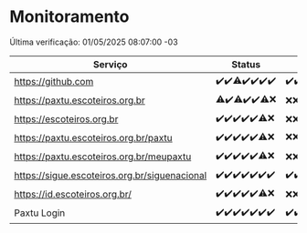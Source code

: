 # Monitoramento

Última verificação: 01/05/2025 08:07:00 -03

|Serviço|Status|Últimas 24h|
|---|---|---|
|https://github.com|<span title="2025-04-24: OK=23">✔️</span><span title="2025-04-25: OK=23">✔️</span><span title="2025-04-26: OK=22, Falhas=1">⚠️</span><span title="2025-04-27: OK=23">✔️</span><span title="2025-04-28: OK=22">✔️</span><span title="2025-04-29: OK=23">✔️</span><span title="2025-04-30: OK=10">✔️</span>|<span title="30/04/2025 08:07:00 -03 : 200">✔️</span><span title="30/04/2025 09:17:00 -03 : 200">✔️</span><span title="30/04/2025 10:20:00 -03 : 200">✔️</span><span title="30/04/2025 11:09:00 -03 : 200">✔️</span><span title="30/04/2025 12:10:00 -03 : 200">✔️</span><span title="30/04/2025 13:11:00 -03 : 200">✔️</span><span title="30/04/2025 14:08:00 -03 : 200">✔️</span><span title="30/04/2025 15:12:00 -03 : 200">✔️</span><span title="30/04/2025 16:07:00 -03 : 200">✔️</span><span title="30/04/2025 17:10:00 -03 : 200">✔️</span><span title="30/04/2025 18:08:00 -03 : 200">✔️</span><span title="30/04/2025 19:08:00 -03 : 200">✔️</span><span title="30/04/2025 20:09:00 -03 : 200">✔️</span><span title="30/04/2025 21:52:00 -03 : 200">✔️</span><span title="30/04/2025 23:41:00 -03 : 200">✔️</span><span title="01/05/2025 00:39:00 -03 : 200">✔️</span><span title="01/05/2025 01:15:00 -03 : 200">✔️</span><span title="01/05/2025 02:10:00 -03 : 200">✔️</span><span title="01/05/2025 03:14:00 -03 : 200">✔️</span><span title="01/05/2025 04:10:00 -03 : 200">✔️</span><span title="01/05/2025 05:12:00 -03 : 200">✔️</span><span title="01/05/2025 06:09:00 -03 : 200">✔️</span><span title="01/05/2025 07:10:00 -03 : 200">✔️</span><span title="01/05/2025 08:07:00 -03 : 200">✔️</span>|
|https://paxtu.escoteiros.org.br|<span title="2025-04-24: OK=22, Falhas=1">⚠️</span><span title="2025-04-25: OK=23">✔️</span><span title="2025-04-26: OK=22, Falhas=1">⚠️</span><span title="2025-04-27: OK=23">✔️</span><span title="2025-04-28: OK=22">✔️</span><span title="2025-04-29: OK=21, Falhas=2">⚠️</span><span title="2025-04-30: Falhas=10">❌</span>|<span title="30/04/2025 08:07:00 -03 : 403">❌</span><span title="30/04/2025 09:17:00 -03 : 403">❌</span><span title="30/04/2025 10:20:00 -03 : 403">❌</span><span title="30/04/2025 11:09:00 -03 : 403">❌</span><span title="30/04/2025 12:10:00 -03 : 403">❌</span><span title="30/04/2025 13:11:00 -03 : 403">❌</span><span title="30/04/2025 14:08:00 -03 : 403">❌</span><span title="30/04/2025 15:12:00 -03 : 403">❌</span><span title="30/04/2025 16:07:00 -03 : 403">❌</span><span title="30/04/2025 17:10:00 -03 : 403">❌</span><span title="30/04/2025 18:08:00 -03 : 403">❌</span><span title="30/04/2025 19:08:00 -03 : 403">❌</span><span title="30/04/2025 20:09:00 -03 : 403">❌</span><span title="30/04/2025 21:52:00 -03 : 403">❌</span><span title="30/04/2025 23:41:00 -03 : 403">❌</span><span title="01/05/2025 00:39:00 -03 : 403">❌</span><span title="01/05/2025 01:15:00 -03 : 403">❌</span><span title="01/05/2025 02:10:00 -03 : 403">❌</span><span title="01/05/2025 03:14:00 -03 : 403">❌</span><span title="01/05/2025 04:10:00 -03 : 403">❌</span><span title="01/05/2025 05:12:00 -03 : 403">❌</span><span title="01/05/2025 06:09:00 -03 : 403">❌</span><span title="01/05/2025 07:10:00 -03 : 403">❌</span><span title="01/05/2025 08:07:00 -03 : 403">❌</span>|
|https://escoteiros.org.br|<span title="2025-04-24: OK=23">✔️</span><span title="2025-04-25: OK=23">✔️</span><span title="2025-04-26: OK=23">✔️</span><span title="2025-04-27: OK=23">✔️</span><span title="2025-04-28: OK=22">✔️</span><span title="2025-04-29: OK=22, Falhas=1">⚠️</span><span title="2025-04-30: Falhas=10">❌</span>|<span title="30/04/2025 08:07:00 -03 : 403">❌</span><span title="30/04/2025 09:17:00 -03 : 403">❌</span><span title="30/04/2025 10:20:00 -03 : 403">❌</span><span title="30/04/2025 11:09:00 -03 : 403">❌</span><span title="30/04/2025 12:10:00 -03 : 403">❌</span><span title="30/04/2025 13:11:00 -03 : 403">❌</span><span title="30/04/2025 14:08:00 -03 : 403">❌</span><span title="30/04/2025 15:12:00 -03 : 403">❌</span><span title="30/04/2025 16:07:00 -03 : 403">❌</span><span title="30/04/2025 17:10:00 -03 : 403">❌</span><span title="30/04/2025 18:08:00 -03 : 403">❌</span><span title="30/04/2025 19:08:00 -03 : 403">❌</span><span title="30/04/2025 20:09:00 -03 : 403">❌</span><span title="30/04/2025 21:52:00 -03 : 403">❌</span><span title="30/04/2025 23:41:00 -03 : 403">❌</span><span title="01/05/2025 00:39:00 -03 : 403">❌</span><span title="01/05/2025 01:15:00 -03 : 403">❌</span><span title="01/05/2025 02:10:00 -03 : 403">❌</span><span title="01/05/2025 03:14:00 -03 : 403">❌</span><span title="01/05/2025 04:10:00 -03 : 403">❌</span><span title="01/05/2025 05:12:00 -03 : 403">❌</span><span title="01/05/2025 06:09:00 -03 : 403">❌</span><span title="01/05/2025 07:10:00 -03 : 403">❌</span><span title="01/05/2025 08:07:00 -03 : 403">❌</span>|
|https://paxtu.escoteiros.org.br/paxtu|<span title="2025-04-24: OK=23">✔️</span><span title="2025-04-25: OK=23">✔️</span><span title="2025-04-26: OK=23">✔️</span><span title="2025-04-27: OK=23">✔️</span><span title="2025-04-28: OK=22">✔️</span><span title="2025-04-29: OK=22, Falhas=1">⚠️</span><span title="2025-04-30: Falhas=10">❌</span>|<span title="30/04/2025 08:07:00 -03 : 403">❌</span><span title="30/04/2025 09:17:00 -03 : 403">❌</span><span title="30/04/2025 10:20:00 -03 : 403">❌</span><span title="30/04/2025 11:09:00 -03 : 403">❌</span><span title="30/04/2025 12:10:00 -03 : 403">❌</span><span title="30/04/2025 13:11:00 -03 : 403">❌</span><span title="30/04/2025 14:08:00 -03 : 403">❌</span><span title="30/04/2025 15:12:00 -03 : 403">❌</span><span title="30/04/2025 16:07:00 -03 : 403">❌</span><span title="30/04/2025 17:10:00 -03 : 403">❌</span><span title="30/04/2025 18:08:00 -03 : 403">❌</span><span title="30/04/2025 19:08:00 -03 : 403">❌</span><span title="30/04/2025 20:09:00 -03 : 403">❌</span><span title="30/04/2025 21:52:00 -03 : 403">❌</span><span title="30/04/2025 23:41:00 -03 : 403">❌</span><span title="01/05/2025 00:39:00 -03 : 403">❌</span><span title="01/05/2025 01:15:00 -03 : 403">❌</span><span title="01/05/2025 02:10:00 -03 : 403">❌</span><span title="01/05/2025 03:14:00 -03 : 403">❌</span><span title="01/05/2025 04:10:00 -03 : 403">❌</span><span title="01/05/2025 05:12:00 -03 : 403">❌</span><span title="01/05/2025 06:09:00 -03 : 403">❌</span><span title="01/05/2025 07:10:00 -03 : 403">❌</span><span title="01/05/2025 08:07:00 -03 : 200">✔️</span>|
|https://paxtu.escoteiros.org.br/meupaxtu|<span title="2025-04-24: OK=23">✔️</span><span title="2025-04-25: OK=23">✔️</span><span title="2025-04-26: OK=23">✔️</span><span title="2025-04-27: OK=23">✔️</span><span title="2025-04-28: OK=22">✔️</span><span title="2025-04-29: OK=22, Falhas=1">⚠️</span><span title="2025-04-30: Falhas=10">❌</span>|<span title="30/04/2025 08:07:00 -03 : 403">❌</span><span title="30/04/2025 09:17:00 -03 : 403">❌</span><span title="30/04/2025 10:20:00 -03 : 403">❌</span><span title="30/04/2025 11:09:00 -03 : 403">❌</span><span title="30/04/2025 12:10:00 -03 : 403">❌</span><span title="30/04/2025 13:11:00 -03 : 403">❌</span><span title="30/04/2025 14:08:00 -03 : 403">❌</span><span title="30/04/2025 15:12:00 -03 : 403">❌</span><span title="30/04/2025 16:07:00 -03 : 403">❌</span><span title="30/04/2025 17:10:00 -03 : 403">❌</span><span title="30/04/2025 18:08:00 -03 : 403">❌</span><span title="30/04/2025 19:08:00 -03 : 403">❌</span><span title="30/04/2025 20:09:00 -03 : 403">❌</span><span title="30/04/2025 21:52:00 -03 : 403">❌</span><span title="30/04/2025 23:41:00 -03 : 403">❌</span><span title="01/05/2025 00:39:00 -03 : 403">❌</span><span title="01/05/2025 01:15:00 -03 : 403">❌</span><span title="01/05/2025 02:10:00 -03 : 403">❌</span><span title="01/05/2025 03:14:00 -03 : 403">❌</span><span title="01/05/2025 04:10:00 -03 : 403">❌</span><span title="01/05/2025 05:12:00 -03 : 403">❌</span><span title="01/05/2025 06:09:00 -03 : 403">❌</span><span title="01/05/2025 07:10:00 -03 : 403">❌</span><span title="01/05/2025 08:07:00 -03 : 403">❌</span>|
|https://sigue.escoteiros.org.br/siguenacional|<span title="2025-04-24: OK=23">✔️</span><span title="2025-04-25: OK=23">✔️</span><span title="2025-04-26: OK=23">✔️</span><span title="2025-04-27: OK=23">✔️</span><span title="2025-04-28: OK=22">✔️</span><span title="2025-04-29: OK=23">✔️</span><span title="2025-04-30: OK=10">✔️</span>|<span title="30/04/2025 08:07:00 -03 : 200">✔️</span><span title="30/04/2025 09:17:00 -03 : 200">✔️</span><span title="30/04/2025 10:20:00 -03 : 200">✔️</span><span title="30/04/2025 11:09:00 -03 : 200">✔️</span><span title="30/04/2025 12:10:00 -03 : 200">✔️</span><span title="30/04/2025 13:11:00 -03 : 200">✔️</span><span title="30/04/2025 14:08:00 -03 : 200">✔️</span><span title="30/04/2025 15:12:00 -03 : 200">✔️</span><span title="30/04/2025 16:07:00 -03 : 200">✔️</span><span title="30/04/2025 17:10:00 -03 : 200">✔️</span><span title="30/04/2025 18:08:00 -03 : 200">✔️</span><span title="30/04/2025 19:08:00 -03 : 200">✔️</span><span title="30/04/2025 20:09:00 -03 : 200">✔️</span><span title="30/04/2025 21:52:00 -03 : 200">✔️</span><span title="30/04/2025 23:41:00 -03 : 200">✔️</span><span title="01/05/2025 00:39:00 -03 : 200">✔️</span><span title="01/05/2025 01:15:00 -03 : 200">✔️</span><span title="01/05/2025 02:10:00 -03 : 200">✔️</span><span title="01/05/2025 03:14:00 -03 : 200">✔️</span><span title="01/05/2025 04:10:00 -03 : 200">✔️</span><span title="01/05/2025 05:12:00 -03 : 200">✔️</span><span title="01/05/2025 06:09:00 -03 : 200">✔️</span><span title="01/05/2025 07:10:00 -03 : 200">✔️</span><span title="01/05/2025 08:07:00 -03 : 200">✔️</span>|
|https://id.escoteiros.org.br/|<span title="2025-04-24: OK=23">✔️</span><span title="2025-04-25: OK=23">✔️</span><span title="2025-04-26: OK=23">✔️</span><span title="2025-04-27: OK=23">✔️</span><span title="2025-04-28: OK=22">✔️</span><span title="2025-04-29: OK=22, Falhas=1">⚠️</span><span title="2025-04-30: Falhas=10">❌</span>|<span title="30/04/2025 08:07:00 -03 : 403">❌</span><span title="30/04/2025 09:17:00 -03 : 403">❌</span><span title="30/04/2025 10:20:00 -03 : 403">❌</span><span title="30/04/2025 11:09:00 -03 : 403">❌</span><span title="30/04/2025 12:10:00 -03 : 403">❌</span><span title="30/04/2025 13:11:00 -03 : 403">❌</span><span title="30/04/2025 14:08:00 -03 : 403">❌</span><span title="30/04/2025 15:12:00 -03 : 403">❌</span><span title="30/04/2025 16:07:00 -03 : 403">❌</span><span title="30/04/2025 17:10:00 -03 : 403">❌</span><span title="30/04/2025 18:08:00 -03 : 403">❌</span><span title="30/04/2025 19:08:00 -03 : 403">❌</span><span title="30/04/2025 20:09:00 -03 : 403">❌</span><span title="30/04/2025 21:52:00 -03 : 403">❌</span><span title="30/04/2025 23:41:00 -03 : 403">❌</span><span title="01/05/2025 00:39:00 -03 : 403">❌</span><span title="01/05/2025 01:15:00 -03 : 403">❌</span><span title="01/05/2025 02:10:00 -03 : 403">❌</span><span title="01/05/2025 03:14:00 -03 : 403">❌</span><span title="01/05/2025 04:10:00 -03 : 403">❌</span><span title="01/05/2025 05:12:00 -03 : 403">❌</span><span title="01/05/2025 06:09:00 -03 : 403">❌</span><span title="01/05/2025 07:10:00 -03 : 403">❌</span><span title="01/05/2025 08:07:00 -03 : 403">❌</span>|
|Paxtu Login|<span title="2025-04-24: OK=23">✔️</span><span title="2025-04-25: OK=23">✔️</span><span title="2025-04-26: OK=23">✔️</span><span title="2025-04-27: OK=23">✔️</span><span title="2025-04-28: OK=22">✔️</span><span title="2025-04-29: OK=23">✔️</span><span title="2025-04-30: OK=10">✔️</span>|<span title="30/04/2025 08:07:00 -03 : 200">✔️</span><span title="30/04/2025 09:17:00 -03 : 200">✔️</span><span title="30/04/2025 10:20:00 -03 : 200">✔️</span><span title="30/04/2025 11:09:00 -03 : 200">✔️</span><span title="30/04/2025 12:10:00 -03 : 200">✔️</span><span title="30/04/2025 13:11:00 -03 : 200">✔️</span><span title="30/04/2025 14:08:00 -03 : 200">✔️</span><span title="30/04/2025 15:12:00 -03 : 200">✔️</span><span title="30/04/2025 16:07:00 -03 : 200">✔️</span><span title="30/04/2025 17:10:00 -03 : 200">✔️</span><span title="30/04/2025 18:08:00 -03 : 200">✔️</span><span title="30/04/2025 19:08:00 -03 : 200">✔️</span><span title="30/04/2025 20:09:00 -03 : 200">✔️</span><span title="30/04/2025 21:52:00 -03 : 200">✔️</span><span title="30/04/2025 23:41:00 -03 : 200">✔️</span><span title="01/05/2025 00:39:00 -03 : 200">✔️</span><span title="01/05/2025 01:15:00 -03 : 200">✔️</span><span title="01/05/2025 02:10:00 -03 : 200">✔️</span><span title="01/05/2025 03:14:00 -03 : 200">✔️</span><span title="01/05/2025 04:10:00 -03 : 200">✔️</span><span title="01/05/2025 05:12:00 -03 : 200">✔️</span><span title="01/05/2025 06:09:00 -03 : 200">✔️</span><span title="01/05/2025 07:10:00 -03 : 200">✔️</span><span title="01/05/2025 08:07:00 -03 : 200">✔️</span>|
